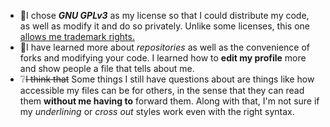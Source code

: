 * 📔I chose **_GNU GPLv3_** as my license so that I could distribute my code, as well as modify it and do so privately. Unlike some licenses, this one <ins>allows me trademark rights.</ins>
* 📝I have learned more about *repositories* as well as the convenience of forks and modifying your code. I learned how to **edit my profile** more and show people a file that tells about me.
* ❔~~I think that~~ Some things I still have questions about are things like how accessible my files can be for others, in the sense that they can read them **without me having to** forward them. Along with that, I'm not sure if my _underlining_ or _cross out_ styles work even with the right syntax.

